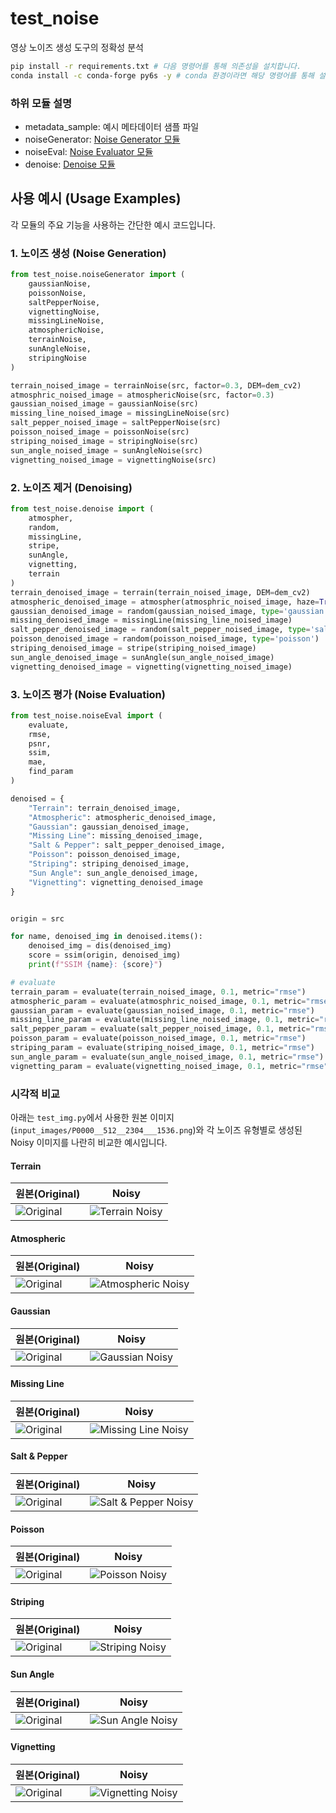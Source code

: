 # test_noise
영상 노이즈 생성 도구의 정확성 분석

```bash
pip install -r requirements.txt # 다음 명령어를 통해 의존성을 설치합니다.
conda install -c conda-forge py6s -y # conda 환경이라면 해당 명령어를 통해 설치를 진행합니다.
```



### 하위 모듈 설명

- metadata_sample: 예시 메타데이터 샘플 파일
- noiseGenerator: [Noise Generator 모듈](./test_noise/noiseGenerator/README.md)
- noiseEval: [Noise Evaluator 모듈](./test_noise/noiseEval/README.md)
- denoise: [Denoise 모듈](./test_noise/denoise/README.md)



## 사용 예시 (Usage Examples)

각 모듈의 주요 기능을 사용하는 간단한 예시 코드입니다.

### 1. 노이즈 생성 (Noise Generation)
```python
from test_noise.noiseGenerator import (
    gaussianNoise,
    poissonNoise,
    saltPepperNoise,
    vignettingNoise,
    missingLineNoise,
    atmosphericNoise,
    terrainNoise,
    sunAngleNoise,
    stripingNoise
)

terrain_noised_image = terrainNoise(src, factor=0.3, DEM=dem_cv2)
atmosphric_noised_image = atmosphericNoise(src, factor=0.3)
gaussian_noised_image = gaussianNoise(src)
missing_line_noised_image = missingLineNoise(src)
salt_pepper_noised_image = saltPepperNoise(src)
poisson_noised_image = poissonNoise(src)
striping_noised_image = stripingNoise(src)
sun_angle_noised_image = sunAngleNoise(src)
vignetting_noised_image = vignettingNoise(src)
```

### 2. 노이즈 제거 (Denoising)
```python
from test_noise.denoise import (
    atmospher,
    random,
    missingLine,
    stripe,
    sunAngle,
    vignetting,
    terrain
)
terrain_denoised_image = terrain(terrain_noised_image, DEM=dem_cv2)
atmospheric_denoised_image = atmospher(atmosphric_noised_image, haze=True, rayleigh=True, yaml_name='KOMPSAT.yaml', sun_angle=30)
gaussian_denoised_image = random(gaussian_noised_image, type='gaussian')
missing_denoised_image = missingLine(missing_line_noised_image)
salt_pepper_denoised_image = random(salt_pepper_noised_image, type='saltPepper')
poisson_denoised_image = random(poisson_noised_image, type='poisson')
striping_denoised_image = stripe(striping_noised_image)
sun_angle_denoised_image = sunAngle(sun_angle_noised_image)
vignetting_denoised_image = vignetting(vignetting_noised_image)
```

### 3. 노이즈 평가 (Noise Evaluation)
```python
from test_noise.noiseEval import (
    evaluate,
    rmse,
    psnr,
    ssim,
    mae,
    find_param
)

denoised = {
    "Terrain": terrain_denoised_image,
    "Atmospheric": atmospheric_denoised_image,
    "Gaussian": gaussian_denoised_image,
    "Missing Line": missing_denoised_image,
    "Salt & Pepper": salt_pepper_denoised_image,
    "Poisson": poisson_denoised_image,
    "Striping": striping_denoised_image,
    "Sun Angle": sun_angle_denoised_image,
    "Vignetting": vignetting_denoised_image
}


origin = src

for name, denoised_img in denoised.items():
    denoised_img = dis(denoised_img)
    score = ssim(origin, denoised_img)
    print(f"SSIM {name}: {score}")

# evaluate
terrain_param = evaluate(terrain_noised_image, 0.1, metric="rmse")
atmospheric_param = evaluate(atmosphric_noised_image, 0.1, metric="rmse")
gaussian_param = evaluate(gaussian_noised_image, 0.1, metric="rmse")
missing_line_param = evaluate(missing_line_noised_image, 0.1, metric="rmse")
salt_pepper_param = evaluate(salt_pepper_noised_image, 0.1, metric="rmse")
poisson_param = evaluate(poisson_noised_image, 0.1, metric="rmse")
striping_param = evaluate(striping_noised_image, 0.1, metric="rmse")
sun_angle_param = evaluate(sun_angle_noised_image, 0.1, metric="rmse")
vignetting_param = evaluate(vignetting_noised_image, 0.1, metric="rmse")
```

### 시각적 비교
아래는 `test_img.py`에서 사용한 원본 이미지(`input_images/P0000__512__2304___1536.png`)와 각 노이즈 유형별로 생성된 Noisy 이미지를 나란히 비교한 예시입니다.

#### Terrain
| 원본(Original) | Noisy |
| --- | --- |
| ![Original](input_images/P0000__512__2304___1536.png) | ![Terrain Noisy](output/noisy/terrain_noised_image.png) |

#### Atmospheric
| 원본(Original) | Noisy |
| --- | --- |
| ![Original](input_images/P0000__512__2304___1536.png) | ![Atmospheric Noisy](output/noisy/atmosphric_noised_image.png) |

#### Gaussian
| 원본(Original) | Noisy |
| --- | --- |
| ![Original](input_images/P0000__512__2304___1536.png) | ![Gaussian Noisy](output/noisy/gaussian_noised_image.png) |

#### Missing Line
| 원본(Original) | Noisy |
| --- | --- |
| ![Original](input_images/P0000__512__2304___1536.png) | ![Missing Line Noisy](output/noisy/missing_line_noised_image.png) |

#### Salt & Pepper
| 원본(Original) | Noisy |
| --- | --- |
| ![Original](input_images/P0000__512__2304___1536.png) | ![Salt & Pepper Noisy](output/noisy/salt_pepper_noised_image.png) |

#### Poisson
| 원본(Original) | Noisy |
| --- | --- |
| ![Original](input_images/P0000__512__2304___1536.png) | ![Poisson Noisy](output/noisy/poisson_noised_image.png) |

#### Striping
| 원본(Original) | Noisy |
| --- | --- |
| ![Original](input_images/P0000__512__2304___1536.png) | ![Striping Noisy](output/noisy/striping_noised_image.png) |

#### Sun Angle
| 원본(Original) | Noisy |
| --- | --- |
| ![Original](input_images/P0000__512__2304___1536.png) | ![Sun Angle Noisy](output/noisy/sun_angle_noised_image.png) |

#### Vignetting
| 원본(Original) | Noisy |
| --- | --- |
| ![Original](input_images/P0000__512__2304___1536.png) | ![Vignetting Noisy](output/noisy/vignetting_noised_image.png) |
